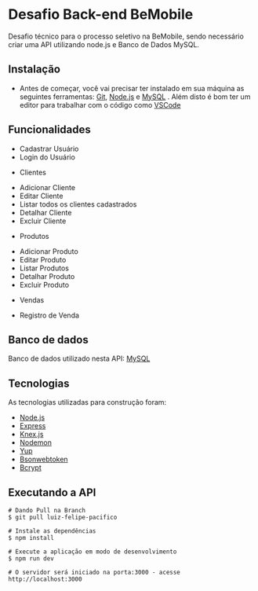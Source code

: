 # Desafio Back-end BeMobile

Desafio técnico para o processo seletivo na BeMobile, sendo necessário criar uma API utilizando node.js e Banco de Dados MySQL.

## Instalação

- Antes de começar, você vai precisar ter instalado em sua máquina as seguintes ferramentas: [Git](https://git-scm.com/), [Node.js](https://nodejs.org/en/) e [MySQL](https://www.mysql.com/) . Além disto é bom ter um editor para trabalhar com o código como [VSCode](https://code.visualstudio.com/)

## Funcionalidades
- Cadastrar Usuário
- Login do Usuário
* Clientes
- Adicionar Cliente
- Editar Cliente
- Listar todos os clientes cadastrados
- Detalhar Cliente
- Excluir Cliente
* Produtos
- Adicionar Produto
- Editar Produto
- Listar Produtos
- Detalhar Produto
- Excluir Produto
* Vendas
- Registro de Venda 

## Banco de dados

Banco de dados utilizado nesta API: [MySQL](https://dev.mysql.com/)

## Tecnologias

As tecnologias utilizadas para construção foram:

- [Node.js](https://nodejs.org/en/)
- [Express](http://expressjs.com/)
- [Knex.js](https://knexjs.org/)
- [Nodemon](https://nodemon.io/)
- [Yup](https://www.npmjs.com/package/yup)
- [Bsonwebtoken](https://www.npmjs.com/package/jsonwebtoken)
- [Bcrypt](https://www.npmjs.com/package/bcrypt)

## Executando a API

```
# Dando Pull na Branch
$ git pull luiz-felipe-pacifico

# Instale as dependências
$ npm install

# Execute a aplicação em modo de desenvolvimento
$ npm run dev

# O servidor será iniciado na porta:3000 - acesse http://localhost:3000
```
